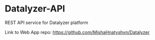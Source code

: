 # Datalyzer-API
REST API service for Datalyzer platform

Link to Web App repo: https://github.com/MishaHnatyshyn/Datalyzer
